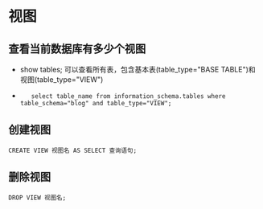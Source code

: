 # 视图

## 查看当前数据库有多少个视图

- show tables; 可以查看所有表，包含基本表(table_type="BASE TABLE")和视图(table_type="VIEW")
- ```mysql
	 select table_name from information_schema.tables where table_schema="blog" and table_type="VIEW"; 
  ```

## 创建视图

```mysql
CREATE VIEW 视图名 AS SELECT 查询语句;
```

## 删除视图

```mysql
DROP VIEW 视图名;
```


